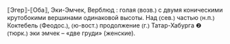 ---
---

⟦Эгер⟧-⟦Оба⟧, Эки-Эмчек, Верблюд
: голая ⦅возв.⦆ с двумя коническими крутобокими вершинами одинаковой высоты. Над ⦅сев.⦆ частью ⦅н.п.⦆ Коктебель ⦅Феодос.⦆, ⦅ю-вост.⦆ продолжение ⦅г.⦆ Татар-Хабурга ❷ ⦅тюрк.⦆ эки эмчек – «две груди» (женские). 
